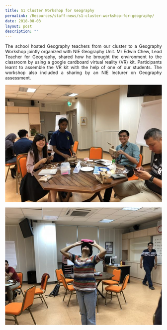 ```yaml
---
title: S1 Cluster Workshop for Geography
permalink: /Resources/staff-news/s1-cluster-workshop-for-geography/
date: 2018-08-03
layout: post
description: ""
---
```

<p style="text-align: justify;">The school hosted Geography teachers from our cluster to a Geography Workshop jointly organized with NIE Geography Unit. Mr Edwin Chew, Lead Teacher for Geography, shared how he brought the environment to the classroom by using a google cardboard virtual reality (VR) kit. Participants learnt to assemble the VR kit with the help of one of our students. The workshop also included a sharing by an NIE lecturer on Geography assessment.</p>

![](/images/Geography%20Workshop/065-Ee-Leng-Elaine-Seah-600x450.jpg)

![](/images/Geography%20Workshop/066-Ee-Leng-Elaine-Seah-600x450.jpg)
